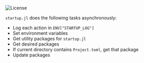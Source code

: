 
![License](https://img.shields.io/github/license/jakobjpeters/startup.jl)

`startup.jl` does the following tasks asynchronously:
- Log each action in `ENV["STARTUP_LOG"]`
- Set environment variables
- Get utility packages for `startup.jl`
- Get desired packages
- If current directory contains `Project.toml`, get that package
- Update packages
